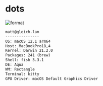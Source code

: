 
# dots

![format](https://github.com/gleich/dots/workflows/format/badge.svg)

```txt
matt@gleich.lan 
--------------- 
OS: macOS 12.1 arm64 
Host: MacBookPro18,4 
Kernel: Darwin 21.2.0 
Packages: 241 (brew) 
Shell: fish 3.3.1 
DE: Aqua 
WM: Rectangle 
Terminal: kitty 
GPU Driver: macOS Default Graphics Driver 
```
